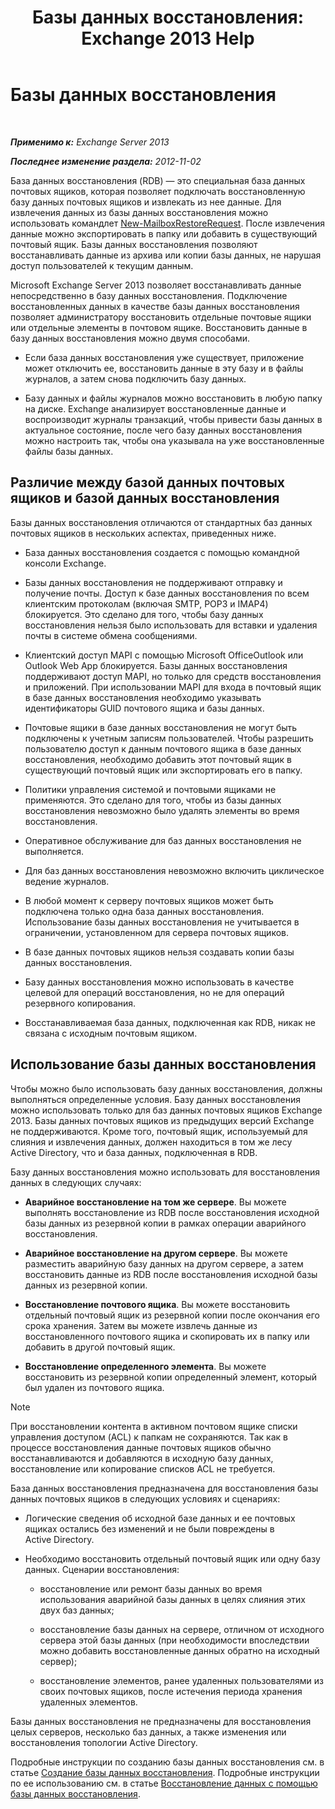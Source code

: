 ﻿---
title: 'Базы данных восстановления: Exchange 2013 Help'
TOCTitle: Базы данных восстановления
ms:assetid: f3c6fd0b-2e25-442e-a0fc-46f663130c3e
ms:mtpsurl: https://technet.microsoft.com/ru-ru/library/Dd876954(v=EXCHG.150)
ms:contentKeyID: 50489468
ms.date: 05/22/2018
mtps_version: v=EXCHG.150
ms.translationtype: MT
---

# Базы данных восстановления

 

_**Применимо к:** Exchange Server 2013_

_**Последнее изменение раздела:** 2012-11-02_

База данных восстановления (RDB) — это специальная база данных почтовых ящиков, которая позволяет подключать восстановленную базу данных почтовых ящиков и извлекать из нее данные. Для извлечения данных из базы данных восстановления можно использовать командлет [New-MailboxRestoreRequest](https://technet.microsoft.com/ru-ru/library/ff829875\(v=exchg.150\)). После извлечения данные можно экспортировать в папку или добавить в существующий почтовый ящик. Базы данных восстановления позволяют восстанавливать данные из архива или копии базы данных, не нарушая доступ пользователей к текущим данным.

Microsoft Exchange Server 2013 позволяет восстанавливать данные непосредственно в базу данных восстановления. Подключение восстановленных данных в качестве базы данных восстановления позволяет администратору восстановить отдельные почтовые ящики или отдельные элементы в почтовом ящике. Восстановить данные в базу данных восстановления можно двумя способами.

  - Если база данных восстановления уже существует, приложение может отключить ее, восстановить данные в эту базу и в файлы журналов, а затем снова подключить базу данных.

  - Базу данных и файлы журналов можно восстановить в любую папку на диске. Exchange анализирует восстановленные данные и воспроизводит журналы транзакций, чтобы привести базы данных в актуальное состояние, после чего базу данных восстановления можно настроить так, чтобы она указывала на уже восстановленные файлы базы данных.

## Различие между базой данных почтовых ящиков и базой данных восстановления

Базы данных восстановления отличаются от стандартных баз данных почтовых ящиков в нескольких аспектах, приведенных ниже.

  - База данных восстановления создается с помощью командной консоли Exchange.

  - Базы данных восстановления не поддерживают отправку и получение почты. Доступ к базе данных восстановления по всем клиентским протоколам (включая SMTP, POP3 и IMAP4) блокируется. Это сделано для того, чтобы базу данных восстановления нельзя было использовать для вставки и удаления почты в системе обмена сообщениями.

  - Клиентский доступ MAPI с помощью Microsoft OfficeOutlook или Outlook Web App блокируется. Базы данных восстановления поддерживают доступ MAPI, но только для средств восстановления и приложений. При использовании MAPI для входа в почтовый ящик в базе данных восстановления необходимо указывать идентификаторы GUID почтового ящика и базы данных.

  - Почтовые ящики в базе данных восстановления не могут быть подключены к учетным записям пользователей. Чтобы разрешить пользователю доступ к данным почтового ящика в базе данных восстановления, необходимо добавить этот почтовый ящик в существующий почтовый ящик или экспортировать его в папку.

  - Политики управления системой и почтовыми ящиками не применяются. Это сделано для того, чтобы из базы данных восстановления невозможно было удалять элементы во время восстановления.

  - Оперативное обслуживание для баз данных восстановления не выполняется.

  - Для баз данных восстановления невозможно включить циклическое ведение журналов.

  - В любой момент к серверу почтовых ящиков может быть подключена только одна база данных восстановления. Использование базы данных восстановления не учитывается в ограничении, установленном для сервера почтовых ящиков.

  - В базе данных почтовых ящиков нельзя создавать копии базы данных восстановления.

  - Базу данных восстановления можно использовать в качестве целевой для операций восстановления, но не для операций резервного копирования.

  - Восстанавливаемая база данных, подключенная как RDB, никак не связана с исходным почтовым ящиком.

## Использование базы данных восстановления

Чтобы можно было использовать базу данных восстановления, должны выполняться определенные условия. Базу данных восстановления можно использовать только для баз данных почтовых ящиков Exchange 2013. Базы данных почтовых ящиков из предыдущих версий Exchange не поддерживаются. Кроме того, почтовый ящик, используемый для слияния и извлечения данных, должен находиться в том же лесу Active Directory, что и база данных, подключенная в RDB.

Базу данных восстановления можно использовать для восстановления данных в следующих случаях:

  - **Аварийное восстановление на том же сервере**. Вы можете выполнять восстановление из RDB после восстановления исходной базы данных из резервной копии в рамках операции аварийного восстановления.

  - **Аварийное восстановление на другом сервере**. Вы можете разместить аварийную базу данных на другом сервере, а затем восстановить данные из RDB после восстановления исходной базы данных из резервной копии.

  - **Восстановление почтового ящика**. Вы можете восстановить отдельный почтовый ящик из резервной копии после окончания его срока хранения. Затем вы можете извлечь данные из восстановленного почтового ящика и скопировать их в папку или добавить в другой почтовый ящик.

  - **Восстановление определенного элемента**. Вы можете восстановить из резервной копии определенный элемент, который был удален из почтового ящика.

> [!NOTE]  
> При восстановлении контента в активном почтовом ящике списки управления доступом (ACL) к папкам не сохраняются. Так как в процессе восстановления данные почтовых ящиков обычно восстанавливаются и добавляются в исходную базу данных, восстановление или копирование списков ACL не требуется.


База данных восстановления предназначена для восстановления базы данных почтовых ящиков в следующих условиях и сценариях:

  - Логические сведения об исходной базе данных и ее почтовых ящиках остались без изменений и не были повреждены в Active Directory.

  - Необходимо восстановить отдельный почтовый ящик или одну базу данных. Сценарии восстановления:
    
      - восстановление или ремонт базы данных во время использования аварийной базы данных в целях слияния этих двух баз данных;
    
      - восстановление базы данных на сервере, отличном от исходного сервера этой базы данных (при необходимости впоследствии можно добавить восстановленные данных обратно на исходный сервер);
    
      - восстановление элементов, ранее удаленных пользователями из своих почтовых ящиков, после истечения периода хранения удаленных элементов.

Базы данных восстановления не предназначены для восстановления целых серверов, несколько баз данных, а также изменения или восстановления топологии Active Directory.

Подробные инструкции по созданию базы данных восстановления см. в статье [Создание базы данных восстановления](create-a-recovery-database-exchange-2013-help.md). Подробные инструкции по ее использованию см. в статье [Восстановление данных с помощью базы данных восстановления](restore-data-using-a-recovery-database-exchange-2013-help.md).

